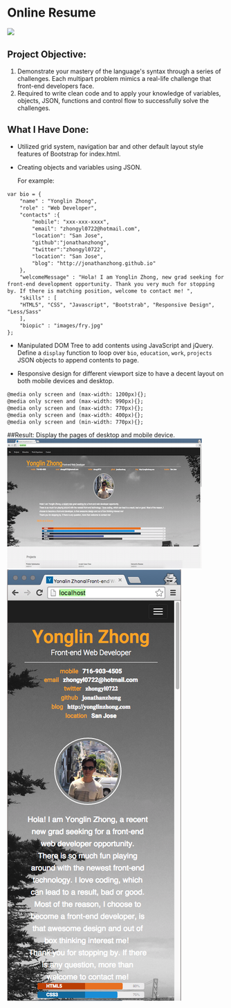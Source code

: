 # Online Resume
![](http://progressed.io/bar/100?title=Progress)

## Project Objective:
1. Demonstrate your mastery of the language's syntax through a series of challenges. Each multipart problem mimics a real-life challenge that front-end developers face. 
2. Required to write clean code and to apply your knowledge of variables, objects, JSON, functions and control flow to successfully solve the challenges.


## What I Have Done:
* Utilized grid system, navigation bar and other default layout style features of Bootstrap for index.html.


* Creating objects and variables using JSON. 

   For example:
```
var bio = {
    "name" : "Yonglin Zhong",
    "role" : "Web Developer",
    "contacts" :{
        "mobile": "xxx-xxx-xxxx",
        "email": "zhongyl0722@hotmail.com",
        "location": "San Jose",
        "github":"jonathanzhong",
        "twitter":"zhongyl0722",
        "location": "San Jose",
        "blog": "http://jonathanzhong.github.io"
    }, 
    "welcomeMessage" : "Hola! I am Yonglin Zhong, new grad seeking for front-end development opportunity. Thank you very much for stopping by. If there is matching position, welcome to contact me! ",
    "skills" : [
    "HTML5", "CSS", "Javascript", "Bootstrab", "Responsive Design", "Less/Sass"
    ],
    "biopic" : "images/fry.jpg"    
};
```


* Manipulated DOM Tree to add contents using JavaScript and jQuery.
Define a `display` function to loop over `bio`, `education`, `work`, `projects` JSON objects to append contents to page.


* Responsive design for different viewport size to have a decent layout on both mobile devices and desktop.

```
@media only screen and (max-width: 1200px){};
@media only screen and (max-width: 990px){};
@media only screen and (max-width: 770px){};
@media only screen and (max-width: 400px){};
@media only screen and (min-width: 770px){};
```

##Result:
Display the pages of desktop and mobile device.
![DesktopView](images/onlineResume.png)
![MobileView](images/onlineResumeMobile.png)








